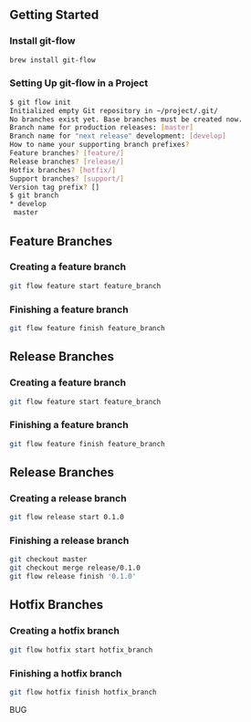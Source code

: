 ## Getting Started
### Install git-flow
```bash
brew install git-flow
```

### Setting Up git-flow in a Project
```bash
$ git flow init
Initialized empty Git repository in ~/project/.git/
No branches exist yet. Base branches must be created now.
Branch name for production releases: [master]
Branch name for "next release" development: [develop]
How to name your supporting branch prefixes?
Feature branches? [feature/]
Release branches? [release/]
Hotfix branches? [hotfix/]
Support branches? [support/]
Version tag prefix? []
$ git branch
* develop
 master
```

## Feature Branches
### Creating a feature branch
```bash
git flow feature start feature_branch
```

### Finishing a feature branch
```bash
git flow feature finish feature_branch
```

## Release Branches
### Creating a feature branch
```bash
git flow feature start feature_branch
```

### Finishing a feature branch
```bash
git flow feature finish feature_branch
```

## Release Branches
### Creating a release branch
```bash
git flow release start 0.1.0
```

### Finishing a release branch
```bash
git checkout master
git checkout merge release/0.1.0
git flow release finish '0.1.0'
```

## Hotfix Branches
### Creating a hotfix branch
```bash
git flow hotfix start hotfix_branch
```

### Finishing a hotfix branch
```bash
git flow hotfix finish hotfix_branch
```

BUG
